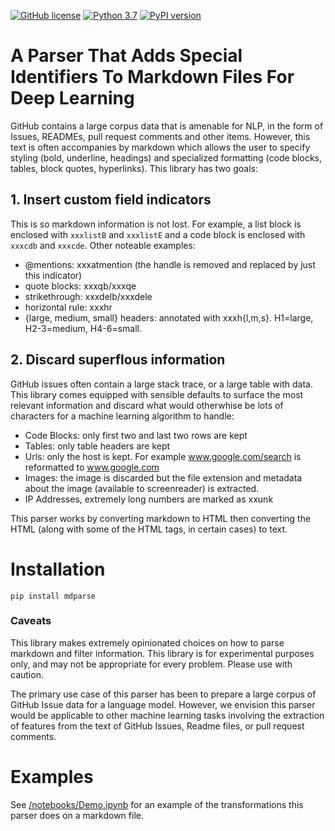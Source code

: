 [![GitHub license](https://img.shields.io/github/license/machine-learning-apps/mdparse.svg)](https://github.com/machine-learning-apps/mdparse/blob/master/LICENSE) 
[![Python 3.7](https://img.shields.io/badge/python-3.7-blue.svg)](https://www.python.org/downloads/release/python-370/)
[![PyPI version](https://badge.fury.io/py/mdparse.svg)](https://badge.fury.io/py/mdparse)


# A Parser That Adds Special Identifiers To Markdown Files For Deep Learning

GitHub contains a large corpus data that is amenable for NLP, in the form of Issues, READMEs, pull request comments and other items. However, this text is often accompanies by markdown which allows the user to specify styling (bold, underline, headings) and specialized formatting (code blocks, tables, block quotes, hyperlinks).  This library has two goals:

## 1. Insert custom field indicators

This is so markdown information is not lost.  For example, a list block is enclosed with `xxxlistB` and `xxxlistE` and a code block is enclosed with `xxxcdb` and `xxxcde`.  Other noteable examples:

- @mentions:  xxxatmention  (the handle is removed and replaced by just this indicator)
- quote blocks: xxxqb/xxxqe
- strikethrough: xxxdelb/xxxdele
- horizontal rule: xxxhr
- {large, medium, small} headers: annotated with xxxh{l,m,s}.  H1=large, H2-3=medium, H4-6=small.


## 2. Discard superflous information

GitHub issues often contain a large stack trace, or a large table with data.  This library comes equipped with sensible defaults to surface the most relevant information and discard what would otherwhise be lots of characters for a machine learning algorithm to handle:

- Code Blocks: only first two and last two rows are kept 
- Tables:  only table headers are kept
- Urls:  only the host is kept.  For example www.google.com/search is reformatted to www.google.com
- Images: the image is discarded but the file extension and metadata about the image (available to screenreader) is extracted.
- IP Addresses, extremely long numbers are marked as xxunk


This parser works by converting markdown to HTML then converting the HTML (along with some of the HTML tags, in certain cases) to text.


# Installation

`pip install mdparse`

### Caveats

This library makes extremely opinionated choices on how to parse markdown and filter information.  This library is for experimental purposes only, and may not be appropriate for every problem.  Please use with caution.  

The primary use case of this parser has been to prepare a large corpus of GitHub Issue data for a language model. However, we envision this parser would be applicable to other machine learning tasks involving the extraction of features from the text of GitHub Issues, Readme files, or pull request comments.

# Examples

See [/notebooks/Demo.ipynb](/notebooks/Demo.ipynb) for an example of the transformations this parser does on a markdown file.